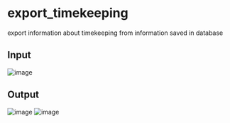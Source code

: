 # export_timekeeping
export information about timekeeping from information saved in database

## Input
![image](https://user-images.githubusercontent.com/83819024/236601047-36113258-775c-4eb4-a03d-272680f2f30b.png)
## Output
![image](https://user-images.githubusercontent.com/83819024/236601079-bfc9b885-4b6e-40bc-a6f7-a78f3d734c60.png)
![image](https://user-images.githubusercontent.com/83819024/236601092-e13238ad-4818-4585-8358-3522bb48c7bc.png)
